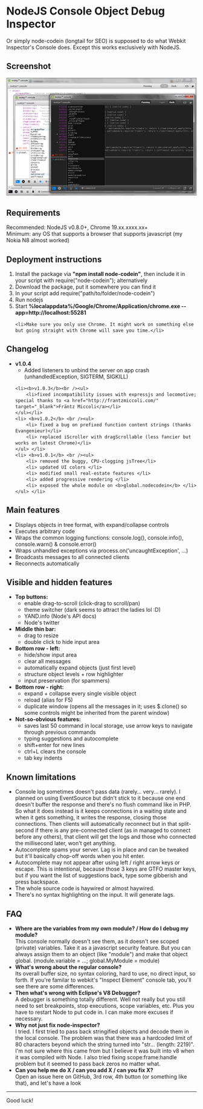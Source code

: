 <h1>NodeJS Console Object Debug Inspector </h1>
<p>Or simply node-codein (longtail for SEO) is supposed to do what Webkit Inspector's Console does. Except this works exclusively with NodeJS.</p>
<h2>Screenshot</h2>

<img src="https://github.com/Silviu-Marian/node-codein/raw/master/images/screenshot.png" alt="NodeJS Console Object Debug Inspector" />

<h2>Requirements</h2>
<p>Recommended: NodeJS v0.8.0+, Chrome 19.xx.xxxx.xx+ <br />
	Minimum: any OS that supports a browser that supports javascript (my Nokia N8 almost worked)</p>
<h2>Deployment instructions</h2>
<ol>
	<li>Install the package via <b>&quot;npm install node-codein&quot;</b>, then include it in your script with require(&quot;node-codein&quot;); alternatively</li>
	<li>Download the package, put it somewhere you can find it</li>
	<li>In your script add require(&quot;path/to/folder/node-codein&quot;)</li>
	<li>Run nodejs</li>
	<li>Start <b>%localappdata%/Google/Chrome/Application/chrome.exe --app=http://localhost:55281</b></li>

	<li>Make sure you only use Chrome. It might work on something else but going straight with Chrome will save you time.</li>
</ol>

<h2>Changelog</h2>
<ul>
	<li><b>v1.0.4</b><br /><ul>
		<li>Added listeners to unbind the server on app crash (unhandledException, SIGTERM, SIGKILL)</li>
	</ul></li>

	<li><b>v1.0.3</b><br /><ul>
		<li>fixed incompatibility issues with expressjs and locomotive; special thanks to <a href="http://frantzmiccoli.com/" target="_blank">Fräntz Miccoli</a></li>
	</ul></li>
	<li> <b>v1.0.2</b> <br /><ul>
		<li> fixed a bug on prefixed function content strings (thanks Evangenieur)</li>
		<li> replaced iScroller with dragScrollable (less fancier but works on latest Chrome)</li>
	</ul> </li>
	<li> <b>v1.0.1</b> <br /><ul>
		<li> removed the buggy, CPU-clogging jsTree</li>
		<li> updated UI colors </li>
		<li> modified small real-estate features </li>
		<li> added progressive rendering </li>
		<li> exposed the whole module on <b>global.nodecodein</b> </li>
	</ul> </li>
</ul>

<h2>Main features</h2>
<ul>
	<li>Displays objects in tree format, with expand/collapse controls</li>
	<li>Executes arbitrary code</li>
	<li>Wraps the common logging functions: console.log(), console.info(), console.warn() &amp; console.error()</li>
	<li>Wraps unhandled exceptions via process.on('uncaughtException', ...)</li>
	<li>Broadcasts messages to all connected clients</li>
	<li>Reconnects automatically</li>
</ul>
<h2>Visible and hidden features</h2>

<ul>
	<li><b>Top buttons:</b> <ul>
		<li>enable drag-to-scroll (click-drag to scroll/pan)
		<li>theme switcher (dark seems to attract the ladies lol :D)		
		<li>YAND.info (Node's API docs) 		
		<li>Node's twitter
		</ul>
	</li>
	<li><b>Middle thin bar: </b>
		<ul>
			<li>drag to resize</li>
			<li>double click to hide input area</li>
		</ul>
	</li>
	<li><b>Bottom row - left: </b>
		<ul>
			<li>hide/show input area</li>
			<li>clear all messages</li>
			<li> automatically expand objects (just first level)</li>
			<li> structure object levels + row highlighter</li>
			<li> input preservation (for spammers)</li>
		</ul>
	</li>
	<li><b>Bottom row - right: </b>
		<ul>
			<li>expand + collapse every single visible object</li>
			<li> reload (alias for F5)</li>
			<li> duplicate window (opens all the messages in it; uses $.clone() so some controls might be inherited from the parent window)</li>
		</ul>
	</li>
	<li><b>Not-so-obvious features:</b>
		<ul>
			<li>saves last 50 command in local storage, use arrow keys to navigate through previous commands</li>
			<li>typing suggestions and autocomplete</li>
			<li>shift+enter for new lines </li>
			<li>ctrl+L clears the console</li>
			<li>tab key indents</li>
		</ul>
	</li>
</ul>

<h2>Known limitations</h2>
<ul>
	<li>Console log sometimes doesn't pass data (rarely... very... rarely). I planned on using EventSource but didn't stick to it because one end doesn't buffer the response and there's no flush command like in PHP. So what it does instead is it keeps connections in a waiting state and when it gets something, it writes the response, closing those connections. Then clients will automatically reconnect but in that split-second if there is any pre-connected client (as in managed to connect before any others), that client will get the logs and those who connected the millisecond later, won't get anything. </li>
	<li>Autocomplete spams your server. Lag is in place and can be tweaked but it'll basically chop-off words when you hit enter.</li>
	<li>Autocomplete may not appear after using left / right arrow keys or escape. This is intentional, because those 3 keys are GTFO master keys, but if you want the list of suggestions back, type some gibberish and press backspace.</li>
	<li>The whole source code is haywired or almost haywired.</li>
	<li>There's no syntax highlighting on the input. It will generate lags.</li>
</ul>

<h2>FAQ</h2>
<ul><li><b>Where are the variables from my own module? / How do I debug my module?</b><br />
		This console normally doesn't see them, as it doesn't see scoped (private) variables. Take it as a javascript security feature. But you can always assign them to an object (like "module") and make that object global. (module.variable = ...; global.MyModule = module)
	</li>
	<li><b>What's wrong about the regular console?</b><br />
	Its overall buffer size, no syntax coloring, hard to use, no direct input, so forth. If you're familar to webkit's &quot;Inspect Element&quot; console tab, you'll see there are some differences.</li>
	<li><b>Then what's wrong with Eclipse's V8 Debugger?</b><br />
		A debugger is something totally different. Well not really but you still need to set breakpoints, stop executions, scope variables, etc. Plus you have to restart Node to put code in. I can make more excuses if necessary.	</li>
	<li><b>Why not just fix node-inspector?</b><br />
		I tried. I first tried to pass back stringified objects and decode them in the local console. The problem was that there was a hardcoded limit of 80 characters beyond which the string turned into &quot;str... (length: 2219)&quot;. I'm not sure where this came from but I believe it was built into v8 when it was compiled with Node. I also tried fixing scope:frame:handle problem but it seemed to pass back zeros no matter what. </li>
	<li><b>Can you help me do X / can you add X / can you fix X?</b><br />
		Open an issue here on GitHub, 3rd row, 4th button (or something like that), and let's have a look</li>
</ul>

<hr />
<p>Good luck!
</p>
